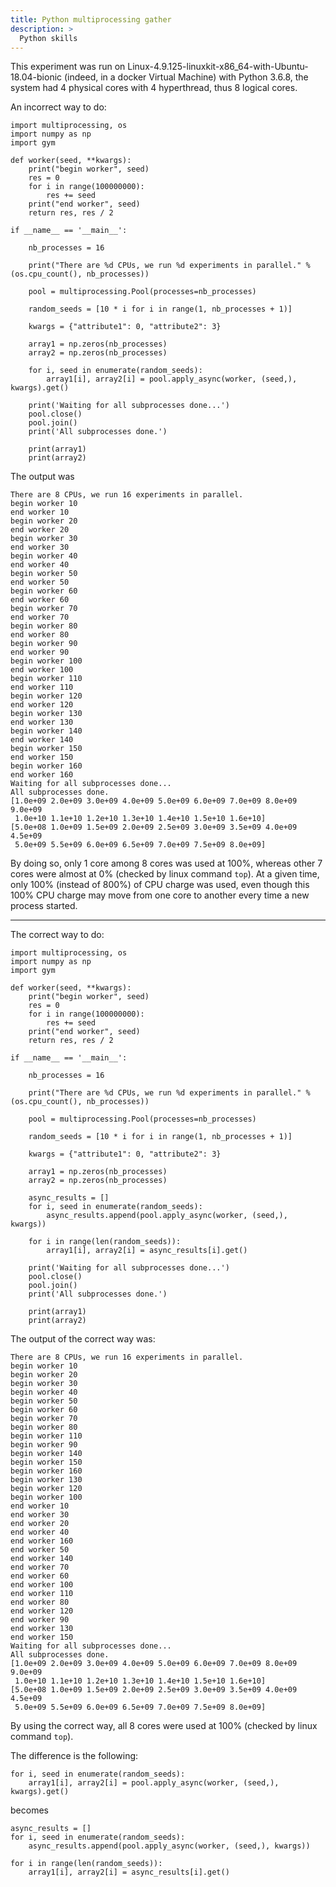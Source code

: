 ```yaml
---
title: Python multiprocessing gather
description: >
  Python skills
---
```


This experiment was run on Linux-4.9.125-linuxkit-x86_64-with-Ubuntu-18.04-bionic (indeed, in a docker Virtual Machine) with Python 3.6.8, the system had 4 physical cores with 4 hyperthread, thus 8 logical cores.

An incorrect way to do:
```
import multiprocessing, os
import numpy as np
import gym

def worker(seed, **kwargs):
    print("begin worker", seed)
    res = 0
    for i in range(100000000):
        res += seed
    print("end worker", seed)
    return res, res / 2

if __name__ == '__main__':

    nb_processes = 16

    print("There are %d CPUs, we run %d experiments in parallel." % (os.cpu_count(), nb_processes))

    pool = multiprocessing.Pool(processes=nb_processes)

    random_seeds = [10 * i for i in range(1, nb_processes + 1)]

    kwargs = {"attribute1": 0, "attribute2": 3}

    array1 = np.zeros(nb_processes)
    array2 = np.zeros(nb_processes)

    for i, seed in enumerate(random_seeds):
        array1[i], array2[i] = pool.apply_async(worker, (seed,), kwargs).get()

    print('Waiting for all subprocesses done...')
    pool.close()
    pool.join()
    print('All subprocesses done.')

    print(array1)
    print(array2)
```

The output was
```
There are 8 CPUs, we run 16 experiments in parallel.
begin worker 10
end worker 10
begin worker 20
end worker 20
begin worker 30
end worker 30
begin worker 40
end worker 40
begin worker 50
end worker 50
begin worker 60
end worker 60
begin worker 70
end worker 70
begin worker 80
end worker 80
begin worker 90
end worker 90
begin worker 100
end worker 100
begin worker 110
end worker 110
begin worker 120
end worker 120
begin worker 130
end worker 130
begin worker 140
end worker 140
begin worker 150
end worker 150
begin worker 160
end worker 160
Waiting for all subprocesses done...
All subprocesses done.
[1.0e+09 2.0e+09 3.0e+09 4.0e+09 5.0e+09 6.0e+09 7.0e+09 8.0e+09 9.0e+09
 1.0e+10 1.1e+10 1.2e+10 1.3e+10 1.4e+10 1.5e+10 1.6e+10]
[5.0e+08 1.0e+09 1.5e+09 2.0e+09 2.5e+09 3.0e+09 3.5e+09 4.0e+09 4.5e+09
 5.0e+09 5.5e+09 6.0e+09 6.5e+09 7.0e+09 7.5e+09 8.0e+09]
```
By doing so, only 1 core among 8 cores was used at 100%, whereas other 7 cores were almost at 0% (checked by linux command `top`). At a given time, only 100% (instead of 800%) of CPU charge was used, even though this 100% CPU charge may move from one core to another every time a new process started.


******************************************************************************************************************************
The correct way to do:
```
import multiprocessing, os
import numpy as np
import gym

def worker(seed, **kwargs):
	print("begin worker", seed)
	res = 0
	for i in range(100000000):
		res += seed
	print("end worker", seed)
	return res, res / 2

if __name__ == '__main__':

	nb_processes = 16

	print("There are %d CPUs, we run %d experiments in parallel." % (os.cpu_count(), nb_processes))

	pool = multiprocessing.Pool(processes=nb_processes)

	random_seeds = [10 * i for i in range(1, nb_processes + 1)]

	kwargs = {"attribute1": 0, "attribute2": 3}

	array1 = np.zeros(nb_processes)
	array2 = np.zeros(nb_processes)

	async_results = []
	for i, seed in enumerate(random_seeds):
		async_results.append(pool.apply_async(worker, (seed,), kwargs))

	for i in range(len(random_seeds)):
		array1[i], array2[i] = async_results[i].get()

	print('Waiting for all subprocesses done...')
	pool.close()
	pool.join()
	print('All subprocesses done.')

	print(array1)
	print(array2)
```

The output of the correct way was:
```
There are 8 CPUs, we run 16 experiments in parallel.
begin worker 10
begin worker 20
begin worker 30
begin worker 40
begin worker 50
begin worker 60
begin worker 70
begin worker 80
begin worker 110
begin worker 90
begin worker 140
begin worker 150
begin worker 160
begin worker 130
begin worker 120
begin worker 100
end worker 10
end worker 30
end worker 20
end worker 40
end worker 160
end worker 50
end worker 140
end worker 70
end worker 60
end worker 100
end worker 110
end worker 80
end worker 120
end worker 90
end worker 130
end worker 150
Waiting for all subprocesses done...
All subprocesses done.
[1.0e+09 2.0e+09 3.0e+09 4.0e+09 5.0e+09 6.0e+09 7.0e+09 8.0e+09 9.0e+09
 1.0e+10 1.1e+10 1.2e+10 1.3e+10 1.4e+10 1.5e+10 1.6e+10]
[5.0e+08 1.0e+09 1.5e+09 2.0e+09 2.5e+09 3.0e+09 3.5e+09 4.0e+09 4.5e+09
 5.0e+09 5.5e+09 6.0e+09 6.5e+09 7.0e+09 7.5e+09 8.0e+09]
```

By using the correct way, all 8 cores were used at 100% (checked by linux command `top`).

The difference is the following:
```
for i, seed in enumerate(random_seeds):
	array1[i], array2[i] = pool.apply_async(worker, (seed,), kwargs).get()
```
becomes
```
async_results = []
for i, seed in enumerate(random_seeds):
	async_results.append(pool.apply_async(worker, (seed,), kwargs))

for i in range(len(random_seeds)):
	array1[i], array2[i] = async_results[i].get()

```


